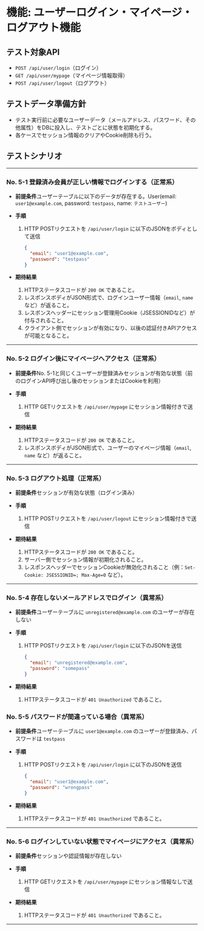 # 機能: ユーザーログイン・マイページ・ログアウト機能

## テスト対象API

- `POST /api/user/login`（ログイン）
- `GET /api/user/mypage`（マイページ情報取得）
- `POST /api/user/logout`（ログアウト）

## テストデータ準備方針

- テスト実行前に必要なユーザーデータ（メールアドレス、パスワード、その他属性）をDBに投入し、テストごとに状態を初期化する。
- 各ケースでセッション情報のクリアやCookie削除も行う。

## テストシナリオ

---

### No. 5-1 登録済み会員が正しい情報でログインする（正常系）

- **前提条件**ユーザーテーブルに以下のデータが存在する。User(email: `user1@example.com`, password: `testpass`, name: `テストユーザー`)
- **手順**

  1. HTTP POSTリクエストを `/api/user/login` に以下のJSONをボディとして送信
     ```json
     {
       "email": "user1@example.com",
       "password": "testpass"
     }
     ```
- **期待結果**

  1. HTTPステータスコードが `200 OK` であること。
  2. レスポンスボディがJSON形式で、ログインユーザー情報（`email`, `name` など）が返ること。
  3. レスポンスヘッダーにセッション管理用Cookie（JSESSIONIDなど）が付与されること。
  4. クライアント側でセッションが有効になり、以後の認証付きAPIアクセスが可能となること。

---

### No. 5-2 ログイン後にマイページへアクセス（正常系）

- **前提条件**No. 5-1と同じくユーザーが登録済みセッションが有効な状態（前のログインAPI呼び出し後のセッションまたはCookieを利用）
- **手順**

  1. HTTP GETリクエストを `/api/user/mypage` にセッション情報付きで送信
- **期待結果**

  1. HTTPステータスコードが `200 OK` であること。
  2. レスポンスボディがJSON形式で、ユーザーのマイページ情報（`email`, `name` など）が返ること。

---

### No. 5-3 ログアウト処理（正常系）

- **前提条件**セッションが有効な状態（ログイン済み）
- **手順**

  1. HTTP POSTリクエストを `/api/user/logout` にセッション情報付きで送信
- **期待結果**

  1. HTTPステータスコードが `200 OK` であること。
  2. サーバー側でセッション情報が初期化されること。
  3. レスポンスヘッダーでセッションCookieが無効化されること（例：`Set-Cookie: JSESSIONID=; Max-Age=0` など）。

---

### No. 5-4 存在しないメールアドレスでログイン（異常系）

- **前提条件**ユーザーテーブルに `unregistered@example.com` のユーザーが存在しない
- **手順**

  1. HTTP POSTリクエストを `/api/user/login` に以下のJSONを送信
     ```json
     {
       "email": "unregistered@example.com",
       "password": "somepass"
     }
     ```
- **期待結果**

  1. HTTPステータスコードが `401 Unauthorized` であること。

### No. 5-5 パスワードが間違っている場合（異常系）

- **前提条件**ユーザーテーブルに `user1@example.com` のユーザーが登録済み、パスワードは `testpass`
- **手順**

  1. HTTP POSTリクエストを `/api/user/login` に以下のJSONを送信
     ```json
     {
       "email": "user1@example.com",
       "password": "wrongpass"
     }
     ```
- **期待結果**

  1. HTTPステータスコードが `401 Unauthorized` であること。

---

### No. 5-6 ログインしていない状態でマイページにアクセス（異常系）

- **前提条件**セッションや認証情報が存在しない
- **手順**

  1. HTTP GETリクエストを `/api/user/mypage` にセッション情報なしで送信
- **期待結果**

  1. HTTPステータスコードが `401 Unauthorized` であること。

---
